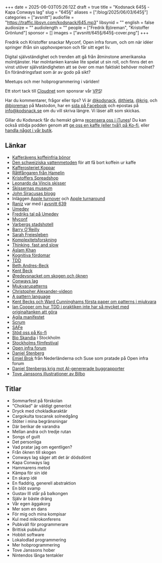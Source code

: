 +++
date = 2025-06-03T05:26:12Z
draft = true
title = "Kodsnack 645§ - Kapa Conways lag"
slug = "645§"
aliases = ["/blog/2025/06/03/645§"]
categories = ["avsnitt"]
audiofile = "https://traffic.libsyn.com/kodsnack/645.mp3"
libsynid = ""
english = false
audiosize = ""
audiolength = ""
people = ["Fredrik Björeman", "Kristoffer Grönlund"]
sponsor = []
images = ["avsnitt/645§/645§-cover.png"]
+++

Fredrik och Kristoffer snackar Myconf, Open infra forum, och om när idéer springer ifrån sin upphovsperson och får sitt eget liv.

Digital självständighet och trenden att gå från åtminstone amerikanska molntjänster. Har molntanken kanske lite spelat ut sin roll, och finns det en vinst utöver självständigheten att se över om man faktiskt behöver molnet? En förändringsfast som är av godo på sikt?

Meetups och mer hobprogrammering i världen!

Ett stort tack till [Cloudnet](https://www.cloudnet.se) som sponsrar vår [VPS](https://en.wikipedia.org/wiki/Virtual_private_server)!

Har du kommentarer, frågor eller tips? Vi är [@kodsnack](https://social.podsnack.se/@kodsnack), [@thieta](https://6510.nu/@thieta), [@krig](https://6510.nu/@krig), och [@bjoreman](https://toot.cafe/@bjoreman) på Mastodon, har en [sida på Facebook](https://www.facebook.com/) och epostas på [info@kodsnack.se](mailto:info@kodsnack.se) om du vill skriva längre. Vi läser allt som skickas.

Gillar du Kodsnack får du hemskt gärna [recensera oss i iTunes](https://itunes.apple.com/se/podcast/kodsnack/id561631498?l=en)! Du kan också stödja podden genom att <a href="https://ko-fi.com/kodsnack" rel="payment">ge oss en kaffe (eller två!) på Ko-fi</a>, eller [handla något i vår butik](https://shop.spreadshirt.se/kodsnack/).

## Länkar
* [Kafferävens koffeinfria bönor](https://www.kafferaven.se/collections/all-products/products/sova-rav-koffeinfritt-kaffe-nicaragua)
* [Den schweiziska vattenmetoden](https://en.wikipedia.org/wiki/Decaffeination#Swiss_Water) för att få bort koffein ur kaffe
* [Kafferosteriet Koppar](https://kafferosterietkoppar.se/)
* [Råttfångaren från Hamelin](https://en.wikipedia.org/wiki/Pied_Piper_of_Hamelin)
* [Kristoffers Spreadshop](https://ziran.myspreadshop.se/)
* [Leonardo da Vincis skisser](https://www.leonardodavinci.net/drawings.jsp)
* [Skissernas museum](https://skissernasmuseum.se/)
* [John Siracusas blogg](https://hypercritical.co/)
* Inläggen [Apple turnover](https://hypercritical.co/2025/05/09/apple-turnover) och [Apple turnaround](https://hypercritical.co/2025/05/20/apple-turnaround)
* [Raniz](https://raniz.blog/) var med i [avsnitt 639](https://kodsnack.se/639/)
* [Umedev](https://umedev.se/)
* [Fredriks tal på Umedev](https://www.youtube.com/watch?v=ltdFJ37Cr8s)
* [Myconf](https://myconf.io/)
* [Varbergs stadshotell](https://www.varbergsstadshotell.com/)
* [Barry O'Reilly](https://www.linkedin.com/in/barry-o-reilly-b924657/?originalSubdomain=se)
* [Sarah Freiesleben](https://www.linkedin.com/in/sarah-freiesleben-40a7701a/?original_referer=https%3A%2F%2Fwww%2Egoogle%2Ecom%2F&originalSubdomain=dk)
* [Komplexitetsforskning](https://en.wikipedia.org/wiki/Complex_system#)
* [Thinking, fast and slow](https://en.wikipedia.org/wiki/Thinking,_Fast_and_Slow)
* [Aslam Khan](https://www.linkedin.com/in/aslamkhn/)
* [Kognitiva fördomar](https://en.wikipedia.org/wiki/Cognitive_bias)
* [TDD](https://en.wikipedia.org/wiki/Test-driven_development)
* [Beth Andres-Beck](https://blog.bethcodes.com/)
* [Kent Beck](https://en.wikipedia.org/wiki/Kent_Beck)
* [Øredevsnacket om skogen och öknen](https://www.youtube.com/watch?v=nt6m8qtRbz0&list=PLOUKmSqExtAFpg3krEd6CXr3uIyUgP97b&index=5)
* [Conways lag](https://en.wikipedia.org/wiki/Conway%27s_law)
* [Mjukvarupatterns](https://en.wikipedia.org/wiki/Architectural_pattern)
* [Christopher Alexander-videon](https://www.youtube.com/watch?v=a8wPKso-J4A)
* [A pattern language](https://en.wikipedia.org/wiki/A_Pattern_Language)
* [Kent Becks och Ward Cunninghams första paper om patterns i mjukvara](https://c2.com/doc/oopsla87.html)
* [Ian Cooper om hur TDD i praktiken inte har så mycket med originaltanken att göra](https://www.youtube.com/watch?v=EZ05e7EMOLM&t=1s)
* [Agila manifestet](https://agilemanifesto.org/)
* [Scrum](https://en.wikipedia.org/wiki/Scrum_%28software_development%29)
* [SAFe](https://en.wikipedia.org/wiki/Scaled_agile_framework)
* [Stöd oss på Ko-fi](https://ko-fi.com/kodsnack/)
* [Bio Skandia](https://bioskandia.se/) i Stockholm
* [Stockholms filmfestival](https://www.stockholmfilmfestival.se/)
* [Open infra forum](https://www.meetup.com/openinfra-user-group-sweden/events/306139678/)
* [Daniel Stenberg](https://daniel.haxx.se/)
* [Emiel Brok](https://www.youtube.com/channel/UClDSlnTi91aWX1-7KTECm6Q/about) från Nederländerna och Suse som pratade på Open infra forum
* [Daniel Stenbergs krig mot AI-genererade buggrapporter](https://arstechnica.com/gadgets/2025/05/open-source-project-curl-is-sick-of-users-submitting-ai-slop-vulnerabilities/)
* [Tove Janssons illustrationer av Bilbo](https://tovejansson.com/sv/bilbo-hobbit-tolkien/)

## Titlar
* Sommarfest på förskolan
* "Choklad" är väldigt generöst
* Dryck med chokladkaraktär
* Cargokulta toscansk solnedgång
* Stöter i mina begränsningar
* Där berikar de varandra
* Mellan andra och tredje rutan
* Songs of guilt
* Det personliga
* Vad pratar jag om egentligen?
* Från öknen till skogen
* Conways lag säger att det är dödsdömt
* Kapa Conways lag
* Hammarens metod
* Kämpa för sin idé
* En skarp idé
* En fladdrig, generell abstraktion
* En blöt svamp
* Gustav III står på balkongen
* Själv är bäste dräng
* Vår egen äggakorg
* Mer som en dans
* För mig och mina kompisar
* Kul med mikrokonferens
* Pubkväll för programmerare
* Brittisk pubkultur
* Hobbit software
* Lokalodlad programmering
* Mer hobprogrammering
* Tove Janssons hober
* Nintendos långa tentakler